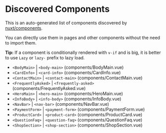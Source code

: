 # Discovered Components

This is an auto-generated list of components discovered by [nuxt/components](https://github.com/nuxt/components).

You can directly use them in pages and other components without the need to import them.

**Tip:** If a component is conditionally rendered with `v-if` and is big, it is better to use `Lazy` or `lazy-` prefix to lazy load.

- `<BodyMain>` | `<body-main>` (components/BodyMain.vue)
- `<CardInfo>` | `<card-info>` (components/CardInfo.vue)
- `<ContactMain>` | `<contact-main>` (components/ContactMain.vue)
- `<FrequentlyAsked>` | `<frequently-asked>` (components/FrequentlyAsked.vue)
- `<HeroMain>` | `<hero-main>` (components/HeroMain.vue)
- `<InfoBody>` | `<info-body>` (components/InfoBody.vue)
- `<NavBar>` | `<nav-bar>` (components/NavBar.vue)
- `<PaymentForm>` | `<payment-form>` (components/PaymentForm.vue)
- `<ProductCard>` | `<product-card>` (components/ProductCard.vue)
- `<QuestionFaq>` | `<question-faq>` (components/QuestionFaq.vue)
- `<ShopSection>` | `<shop-section>` (components/ShopSection.vue)
